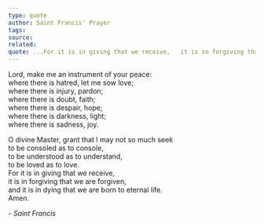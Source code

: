 ```yaml
---
type: quote
author: Saint Francis' Prayer
tags: 
source: 
related: 
quote: ...For it is in giving that we receive,   it is in forgiving that we are forgiven,   and it is in dying that we are born to eternal life.
---
```

Lord, make me an instrument of your peace:  
where there is hatred, let me sow love;  
where there is injury, pardon;  
where there is doubt, faith;  
where there is despair, hope;  
where there is darkness, light;  
where there is sadness, joy.   
  
O divine Master, grant that I may not so much seek  
to be consoled as to console,  
to be understood as to understand,  
to be loved as to love.  
For it is in giving that we receive,   
it is in forgiving that we are forgiven,   
and it is in dying that we are born to eternal life.  
Amen.

*- Saint Francis*
